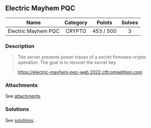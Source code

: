 ## Electric Mayhem PQC

|  Name  |  Category  |  Points  |  Solves  |
| :----: | :----: | :----: | :----: |
|  Electric Mayhem PQC  |  CRYPTO  |  453 / 500  |  3  |

### Description
> The server presents power traces of a secret firmware crypto operation. The goal is to recover the secret key.
> 
> https://electric-mayhem-pqc-web.2022.ctfcompetition.com

### Attachments
See [attachments](https://github.com/roadicing/ctf-writeups/tree/main/2022/googlectf/electric-mayhem-pqc/attachments).

### Solutions
See [solutions](https://github.com/roadicing/ctf-writeups/tree/main/2022/googlectf/electric-mayhem-pqc/solutions).